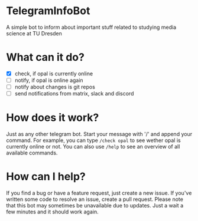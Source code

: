 # TelegramInfoBot
A simple bot to inform about important stuff related to studying media science at TU Dresden

# What can it do?
* [x] check, if opal is currently online
* [ ] notify, if opal is online again
* [ ] notify about changes is git repos
* [ ] send notifications from matrix, slack and discord

# How does it work?
Just as any other telegram bot. Start your message with '/' and append your command. For example, you can type <code>/check opal</code> to see wether opal is currently online or not. You can also use <code>/help</code> to see an overview of all available commands.

# How can I help?
If you find a bug or have a feature request, just create a new issue. If you've written some code to resolve an issue, create a pull request. Please note that this bot may sometimes be unavailable due to updates. Just a wait a few minutes and it should work again.

